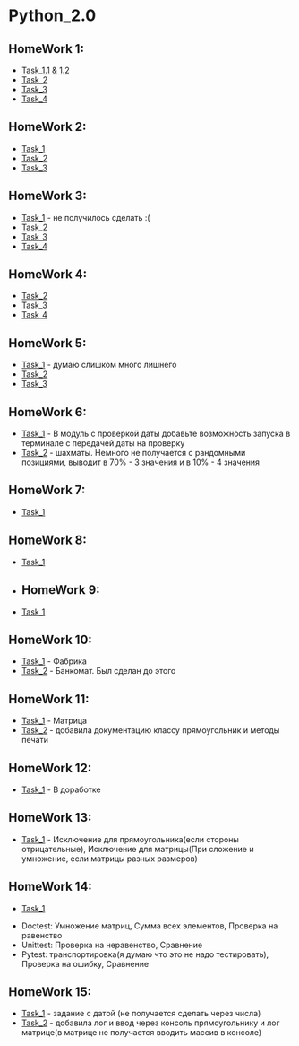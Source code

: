 # Python_2.0

## HomeWork 1:
* [Task_1.1 & 1.2](/venv/Lesson_1/Task_1.py)
* [Task_2](/venv/Lesson_1/Task_2.py)
* [Task_3](/venv/Lesson_1/Task_3.py)
* [Task_4](/venv/Lesson_1/Task_4.py)
## HomeWork 2:
* [Task_1](/venv/Bankomat/main.py)
* [Task_2](/venv/Lesson_2/Task_2.py)
* [Task_3](/venv/Lesson_2/Task_3.py)
## HomeWork 3:
* [Task_1](/venv/Lesson_3/Task_1.py) - не получилось сделать :(
* [Task_2](/venv/Lesson_3/Task_2.py)
* [Task_3](/venv/Lesson_3/Task_3.py)
* [Task_4](/venv/Lesson_3/Task_4.py)
## HomeWork 4:
* [Task_2](/venv/Lesson_4/Task_2.py)
* [Task_3](/venv/Lesson_4/Task_3.py)
* [Task_4](/venv/Bankomat/main.py)
## HomeWork 5:
* [Task_1](/venv/Lesson_5/Task_1.py) - думаю слишком много лишнего
* [Task_2](/venv/Lesson_5/Task_2.py)
* [Task_3](/venv/Lesson_5/Task_3.py)
## HomeWork 6:
* [Task_1](/venv/Lesson_6/module/Task_4.py) - В модуль с проверкой даты добавьте возможность запуска в терминале с передачей даты на проверку
* [Task_2](/venv/Lesson_6/module/chess.py) - шахматы. Немного не получается с рандомными позициями, выводит в 70% - 3 значения и в 10% - 4 значения
## HomeWork 7:
* [Task_1](/venv/Lesson_7/HW_Task.py)
## HomeWork 8:
* [Task_1](/venv/Lesson_8/HW_Task.py)
* ## HomeWork 9:
* [Task_1](/venv/Lesson_9/HW_Task.py)
## HomeWork 10:
* [Task_1](/venv/Lesson_10/HW_Task_1.py) - Фабрика
* [Task_2](/venv/Bankomat/main.py) - Банкомат. Был сделан до этого
## HomeWork 11:
* [Task_1](/venv/Lesson_11/HW_Task.py) - Матрица
* [Task_2](/venv/Lesson_11/Lesson_Task.py) - добавила документацию классу прямоугольник и методы печати
## HomeWork 12:
* [Task_1](/venv/Lesson_12/HW_Task.py) - В доработке
## HomeWork 13:
* [Task_1](/venv/Lesson_13/HW_Task.py) - Исключение для прямоугольника(если стороны отрицательные), Исключение для матрицы(При сложение и умножение, если матрицы разных размеров)
## HomeWork 14:
* [Task_1](/venv/Lesson_14/HW_Task.py)
- Doctest: Умножение матриц, Сумма всех элементов, Проверка на равенство
- Unittest: Проверка на неравенство, Сравнение
- Pytest: транспортировка(я думаю что это не надо тестировать), Проверка на ошибку, Сравнение
## HomeWork 15:
* [Task_1](/venv/Lesson_15/HW_Task_01.py) - задание с датой (не получается сделать через числа)
* [Task_2](/venv/Lesson_15/HW_Task_02.py) - добавила лог и ввод через консоль прямоугольнику и  лог матрице(в матрице не получается вводить массив в консоле)
